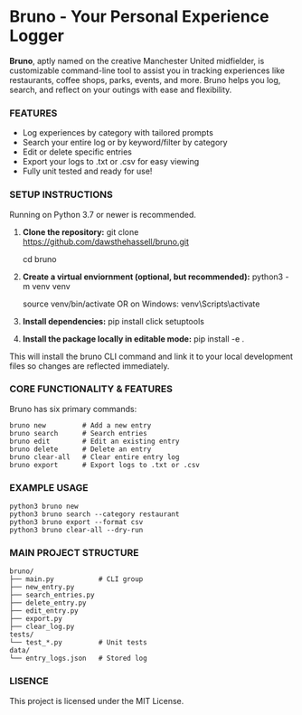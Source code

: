 # Bruno - Your Personal Experience Logger
**Bruno**, aptly named on the creative Manchester United midfielder, is customizable command-line tool to assist you in tracking experiences like restaurants, coffee shops, parks, events, and more. Bruno helps you log, search, and reflect on your outings with ease and flexibility.

### FEATURES
- Log experiences by category with tailored prompts
- Search your entire log or by keyword/filter by category
- Edit or delete specific entries
- Export your logs to .txt or .csv for easy viewing
- Fully unit tested and ready for use!

### SETUP INSTRUCTIONS
Running on Python 3.7 or newer is recommended.

1. **Clone the repository:**
    git clone https://github.com/dawsthehassell/bruno.git
    
    cd bruno

2. **Create a virtual enviornment (optional, but recommended):**
    python3 -m venv venv

    source venv/bin/activate  OR  on Windows: venv\Scripts\activate

3. **Install dependencies:**
    pip install click setuptools

4. **Install the package locally in editable mode:**
    pip install -e .

This will install the bruno CLI command and link it to your local development files so changes are reflected immediately.

### CORE FUNCTIONALITY & FEATURES
Bruno has six primary commands:

    bruno new         # Add a new entry
    bruno search      # Search entries
    bruno edit        # Edit an existing entry
    bruno delete      # Delete an entry
    bruno clear-all   # Clear entire entry log
    bruno export      # Export logs to .txt or .csv

### EXAMPLE USAGE
    python3 bruno new
    python3 bruno search --category restaurant
    python3 bruno export --format csv
    python3 bruno clear-all --dry-run

### MAIN PROJECT STRUCTURE
    bruno/
    ├── main.py           # CLI group
    ├── new_entry.py
    ├── search_entries.py
    ├── delete_entry.py
    ├── edit_entry.py
    ├── export.py
    ├── clear_log.py
    tests/
    └── test_*.py         # Unit tests
    data/
    └── entry_logs.json   # Stored log

### LISENCE
This project is licensed under the MIT License.